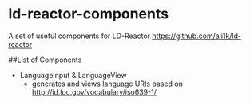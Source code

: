 # ld-reactor-components
A set of useful components for LD-Reactor
https://github.com/ali1k/ld-reactor

##List of Components
- LanguageInput & LanguageView
    - generates and views language URIs based on http://id.loc.gov/vocabulary/iso639-1/

